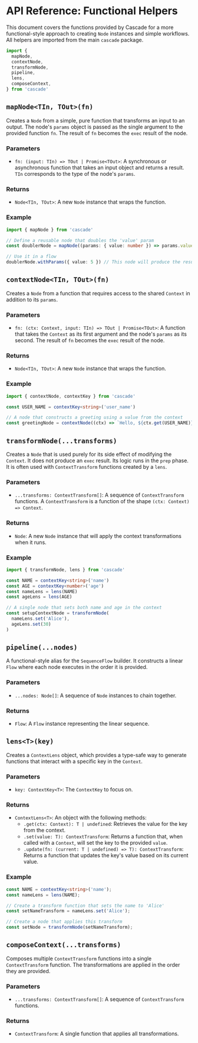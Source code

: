 # API Reference: Functional Helpers

This document covers the functions provided by Cascade for a more functional-style approach to creating `Node` instances and simple workflows. All helpers are imported from the main `cascade` package.

```typescript
import {
  mapNode,
  contextNode,
  transformNode,
  pipeline,
  lens,
  composeContext,
} from 'cascade'
```

## `mapNode<TIn, TOut>(fn)`

Creates a `Node` from a simple, pure function that transforms an input to an output. The node's `params` object is passed as the single argument to the provided function `fn`. The result of `fn` becomes the `exec` result of the node.

### Parameters

- `fn: (input: TIn) => TOut | Promise<TOut>`: A synchronous or asynchronous function that takes an input object and returns a result. `TIn` corresponds to the type of the node's `params`.

### Returns

- `Node<TIn, TOut>`: A new `Node` instance that wraps the function.

### Example

```typescript
import { mapNode } from 'cascade'

// Define a reusable node that doubles the 'value' param
const doublerNode = mapNode((params: { value: number }) => params.value * 2)

// Use it in a flow
doublerNode.withParams({ value: 5 }) // This node will produce the result 10
```

## `contextNode<TIn, TOut>(fn)`

Creates a `Node` from a function that requires access to the shared `Context` in addition to its `params`.

### Parameters

- `fn: (ctx: Context, input: TIn) => TOut | Promise<TOut>`: A function that takes the `Context` as its first argument and the node's `params` as its second. The result of `fn` becomes the `exec` result of the node.

### Returns

- `Node<TIn, TOut>`: A new `Node` instance that wraps the function.

### Example

```typescript
import { contextNode, contextKey } from 'cascade'

const USER_NAME = contextKey<string>('user_name')

// A node that constructs a greeting using a value from the context
const greetingNode = contextNode((ctx) => `Hello, ${ctx.get(USER_NAME)}!`)
```

## `transformNode(...transforms)`

Creates a `Node` that is used purely for its side effect of modifying the `Context`. It does not produce an `exec` result. Its logic runs in the `prep` phase. It is often used with `ContextTransform` functions created by a `lens`.

### Parameters

- `...transforms: ContextTransform[]`: A sequence of `ContextTransform` functions. A `ContextTransform` is a function of the shape `(ctx: Context) => Context`.

### Returns

- `Node`: A new `Node` instance that will apply the context transformations when it runs.

### Example

```typescript
import { transformNode, lens } from 'cascade'

const NAME = contextKey<string>('name')
const AGE = contextKey<number>('age')
const nameLens = lens(NAME)
const ageLens = lens(AGE)

// A single node that sets both name and age in the context
const setupContextNode = transformNode(
  nameLens.set('Alice'),
  ageLens.set(30)
)
```

## `pipeline(...nodes)`

A functional-style alias for the `SequenceFlow` builder. It constructs a linear `Flow` where each node executes in the order it is provided.

### Parameters

- `...nodes: Node[]`: A sequence of `Node` instances to chain together.

### Returns

- `Flow`: A `Flow` instance representing the linear sequence.

## `lens<T>(key)`

Creates a `ContextLens` object, which provides a type-safe way to generate functions that interact with a specific key in the `Context`.

### Parameters

- `key: ContextKey<T>`: The `ContextKey` to focus on.

### Returns

- `ContextLens<T>`: An object with the following methods:
  - `.get(ctx: Context): T | undefined`: Retrieves the value for the key from the context.
  - `.set(value: T): ContextTransform`: Returns a function that, when called with a `Context`, will set the key to the provided `value`.
  - `.update(fn: (current: T | undefined) => T): ContextTransform`: Returns a function that updates the key's value based on its current value.

### Example

```typescript
const NAME = contextKey<string>('name');
const nameLens = lens(NAME);

// Create a transform function that sets the name to 'Alice'
const setNameTransform = nameLens.set('Alice');

// Create a node that applies this transform
const setNode = transformNode(setNameTransform);
```

## `composeContext(...transforms)`

Composes multiple `ContextTransform` functions into a single `ContextTransform` function. The transformations are applied in the order they are provided.

### Parameters

- `...transforms: ContextTransform[]`: A sequence of `ContextTransform` functions.

### Returns

- `ContextTransform`: A single function that applies all transformations.
